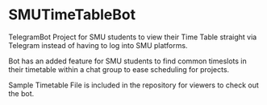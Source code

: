 # SMUTimeTableBot
TelegramBot Project for SMU students to view their Time Table straight via Telegram instead of having to log into SMU platforms.

Bot has an added feature for SMU students to find common timeslots in their timetable within a chat group to ease scheduling for projects.

Sample Timetable File is included in the repository for viewers to check out the bot.
